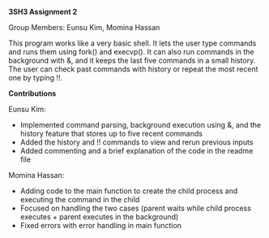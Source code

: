 **3SH3 Assignment 2**

Group Members: Eunsu Kim, Momina Hassan

This program works like a very basic shell. It lets the user type commands and runs them using fork() and execvp(). It can also run commands in the background with &, and it keeps the last five commands in a small history. The user can check past commands with history or repeat the most recent one by typing !!.

**Contributions**

Eunsu Kim:
- Implemented command parsing, background execution using &, and the history feature that stores up to five recent commands
- Added the history and !! commands to view and rerun previous inputs
- Added commenting and a brief explanation of the code in the readme file


Momina Hassan: 
- Adding code to the main function to create the child process and executing the command in the child 
- Focused on handling the two cases (parent waits while child process executes + parent executes in the background)
- Fixed errors with error handling in main function
